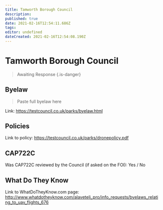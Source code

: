 ```yaml
---
title: Tamworth Borough Council
description: 
published: true
date: 2021-02-16T12:54:11.686Z
tags: 
editor: undefined
dateCreated: 2021-02-16T12:54:08.190Z
---
```


# Tamworth Borough Council
>  Awaiting Response
> {.is-danger}

## Byelaw
> Paste full byelaw here

Link:
https://testcouncil.co.uk/parks/byelaw.html

## Policies
Link to policy:
https://testcouncil.co.uk/parks/dronepolicy.pdf

## CAP722C

Was CAP722C reviewed by the Council (if asked on the FOI): Yes / No

## What Do They Know

Link to WhatDoTheyKnow.com page:
http://www.whatdotheyknow.com/alaveteli_pro/info_requests/byelaws_relating_to_uav_flights_676

